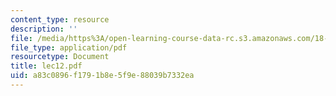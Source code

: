 ```yaml
---
content_type: resource
description: ''
file: /media/https%3A/open-learning-course-data-rc.s3.amazonaws.com/18-366-random-walks-and-diffusion-fall-2006/a83c0896f1791b8e5f9e88039b7332ea_lec12.pdf
file_type: application/pdf
resourcetype: Document
title: lec12.pdf
uid: a83c0896-f179-1b8e-5f9e-88039b7332ea
---
```

